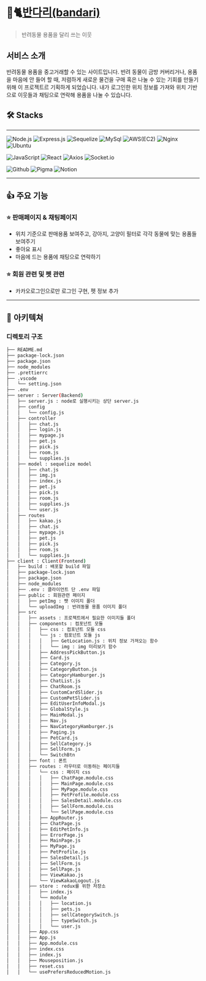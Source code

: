# 🦮🐈<a href="http://43.201.83.209:8080/">반다리(bandari)</a>
> 반려동물 용품을 달리 쓰는 이웃

## 서비스 소개
반려동물 용품을 중고거래할 수 있는 사이트입니다. 반려 동물이 금방 커버리거나, 용품을 마음에 안 들어 할 때, 
저렴하게 새로운 물건을 구매 혹은 나눌 수 있는 기회를 만들기 위해 이 프로젝트르 기획하게 되었습니다. 내가 로그인한
위치 정보를 가져와 위치 기반으로 이웃들과 채팅으로 연락해 용품을 나눌 수 있습니다.


## 🛠️ Stacks 
---
![Node.js](https://img.shields.io/badge/-Node.js-%23339933)
![Express.js](https://img.shields.io/badge/-Expess.js-%23000000)
![Sequelize](https://img.shields.io/badge/-Sequelize-%2352B0E7)
![MySql](https://img.shields.io/badge/-Mysql-%234479A1)
![AWS(EC2)](https://img.shields.io/badge/-AWS(EC2)-%23232F3E)
![Nginx](https://img.shields.io/badge/-Nginx-%23009639)
![Ubuntu](https://img.shields.io/badge/-Ubuntu-%23E95420)

![JavaScript](https://img.shields.io/badge/-JavaScript-%23F7DF1E)
![React](https://img.shields.io/badge/-React-%23117ACA)
![Axios](https://img.shields.io/badge/-Axios-%235A29E4)
![Socket.io](https://img.shields.io/badge/-Socket.io-%23%23010101)

![Github](https://img.shields.io/badge/-Github-%23181717)
![Pigma](https://img.shields.io/badge/-Pigma-%23F24E1E)
![Notion](https://img.shields.io/badge/-Notion-%23000000)

---
## 👍 주요 기능 

### ⭐️ 판매페이지 & 채팅페이지
- 위치 기준으로 판매용품 보여주고, 강아지, 고양이 필터로 각각 동물에 맞는 용품들 보여주기
- 좋아요 표시
- 마음에 드는 용품에 채팅으로 연락하기

### ⭐️ 회원 관련 및 펫 관련
- 카카오로그인으로만 로그인 구현, 펫 정보 추가

---
## 📌 아키텍쳐

### 디렉토리 구조
```bash
├── README.md
├── package-lock.json
├── package.json
├── node_modules
├── .prettierrc
├── .vscode
│   └── setting.json
├── .env
├── server : Server(Backend)
│   ├── server.js : node로 실행시키는 상단 server.js
│   ├── config 
│   │   └── config.js
│   ├── controller 
│   │   ├── chat.js
│   │   ├── login.js
│   │   ├── mypage.js
│   │   ├── pet.js
│   │   ├── pick.js
│   │   ├── room.js
│   │   └── supplies.js
│   ├── model : sequelize model 
│   │   ├── chat.js
│   │   ├── img.js
│   │   ├── index.js
│   │   ├── pet.js
│   │   ├── pick.js
│   │   ├── room.js
│   │   ├── supplies.js
│   │   └── user.js
│   ├── routes  
│   │   ├── kakao.js
│   │   ├── chat.js
│   │   ├── mypage.js
│   │   ├── pet.js
│   │   ├── pick.js
│   │   ├── room.js
│   │   └── supplies.js
├── client : Client(Frontend)
│   ├── build : 배포할 build 파일
│   ├── package-lock.json
│   ├── package.json
│   ├── node_modules
│   ├── .env : 클라이언트 단 .env 파일
│   ├── public : 회원관련 페이지
│   │   ├── petImg : 펫 이미지 폴더
│   │   └── uploadImg : 반려동물 용품 이미지 폴더
│   ├── src
│   │   ├── assets : 프로젝트에서 필요한 이미지들 폴더
│   │   ├── components : 컴포넌트 모듈
│   │   │   ├── css : 컴포넌트 모듈 css
│   │   │   └── js : 컴포넌트 모듈 js
│   │   │   │   ├── GetLocation.js : 위치 정보 가져오는 함수
│   │   │   │   └── img : img 미리보기 함수
│   │   │   ├── AddressPickButton.js
│   │   │   ├── Card.js
│   │   │   ├── Category.js
│   │   │   ├── CategoryButton.js
│   │   │   ├── CategoryHamburger.js
│   │   │   ├── ChatList.js
│   │   │   ├── ChatRoom.js
│   │   │   ├── CustomCardSlider.js
│   │   │   ├── CustomPetSlider.js
│   │   │   ├── EditUserInfoModal.js
│   │   │   ├── GlobalStyle.js
│   │   │   ├── MainModal.js
│   │   │   ├── Nav.js
│   │   │   ├── NavCategoryHamburger.js
│   │   │   ├── Paging.js
│   │   │   ├── PetCard.js
│   │   │   ├── SellCategory.js
│   │   │   ├── SellForm.js
│   │   │   └── SwitchBtn 
│   │   ├── font : 폰트
│   │   ├── routes : 라우터로 이동하는 페이지들
│   │   │   └── css : 페이지 css
│   │   │   │   ├── ChatPage.module.css
│   │   │   │   ├── MainPage.module.css
│   │   │   │   ├── MyPage.module.css
│   │   │   │   ├── PetProfile.module.css
│   │   │   │   ├── SalesDetail.module.css
│   │   │   │   ├── SellForm.module.css
│   │   │   │   └── SellPage.module.css
│   │   │   ├── AppRouter.js
│   │   │   ├── ChatPage.js
│   │   │   ├── EditPetInfo.js
│   │   │   ├── ErrorPage.js
│   │   │   ├── MainPage.js
│   │   │   ├── MyPage.js
│   │   │   ├── PetProfile.js
│   │   │   ├── SalesDetail.js
│   │   │   ├── SellForm.js
│   │   │   ├── SellPage.js
│   │   │   ├── ViewKakao.js
│   │   │   └── ViewKakaoLogout.js
│   │   ├── store : redux를 위한 저장소
│   │   │   ├── index.js
│   │   │   └── module
│   │   │   │   ├── location.js
│   │   │   │   ├── pets.js
│   │   │   │   ├── sellCategorySwitch.js
│   │   │   │   ├── typeSwitch.js
│   │   │   │   └── user.js
│   │   ├── App.css
│   │   ├── App.js
│   │   ├── App.module.css
│   │   ├── index.css
│   │   ├── index.js
│   │   ├── Mouseposition.js
│   │   ├── reset.css
│   │   └── usePrefersReducedMotion.js


```
